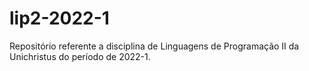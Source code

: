 # lip2-2022-1
Repositório referente a disciplina de Linguagens de Programação II da Unichristus do período de 2022-1.
